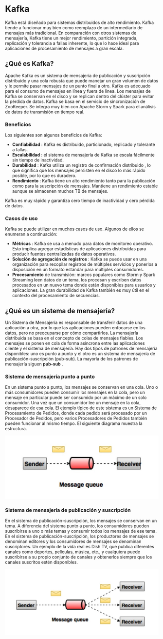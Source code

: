 # Kafka

Kafka está diseñado para sistemas distribuidos de alto rendimiento. Kafka tiende a funcionar muy bien como reemplazo de un intermediario de mensajes más tradicional. En comparación con otros sistemas de mensajería, Kafka tiene un mejor rendimiento, partición integrada, replicación y tolerancia a fallas inherente, lo que lo hace ideal para aplicaciones de procesamiento de mensajes a gran escala.

## ¿Qué es Kafka?

Apache Kafka es un sistema de mensajería de publicación y suscripción distribuido y una cola robusta que puede manejar un gran volumen de datos y le permite pasar mensajes de un punto final a otro. Kafka es adecuado para el consumo de mensajes en línea y fuera de línea. Los mensajes de Kafka se conservan en el disco y se replican dentro del clúster para evitar la pérdida de datos. Kafka se basa en el servicio de sincronización de ZooKeeper. Se integra muy bien con Apache Storm y Spark para el análisis de datos de transmisión en tiempo real.

### Beneficios

Los siguientes son algunos beneficios de Kafka:

- **Confiabilidad** : Kafka es distribuido, particionado, replicado y tolerante a fallas.
- **Escalabilidad** : el sistema de mensajería de Kafka se escala fácilmente sin tiempo de inactividad.
- **Durabilidad** : Kafka utiliza un registro de confirmación distribuido , lo que significa que los mensajes persisten en el disco lo más rápido posible, por lo que es duradero.
- **Rendimiento** : Kafka tiene un alto rendimiento tanto para la publicación como para la suscripción de mensajes. Mantiene un rendimiento estable aunque se almacenen muchos TB de mensajes.

Kafka es muy rápido y garantiza cero tiempo de inactividad y cero pérdida de datos.

### Casos de uso

Kafka se puede utilizar en muchos casos de uso. Algunos de ellos se enumeran a continuación:

- **Métricas** : Kafka se usa a menudo para datos de monitoreo operativo. Esto implica agregar estadísticas de aplicaciones distribuidas para producir fuentes centralizadas de datos operativos.
- **Solución de agregación de registros** : Kafka se puede usar en una organización para recopilar registros de múltiples servicios y ponerlos a disposición en un formato estándar para múltiples consumidores.
- **Procesamiento** de transmisión: marcos populares como Storm y Spark Streaming leen datos de un tema, los procesan y escriben datos procesados en un nuevo tema donde están disponibles para usuarios y aplicaciones. La gran durabilidad de Kafka también es muy útil en el contexto del procesamiento de secuencias.







## ¿Qué es un sistema de mensajería?

Un Sistema de Mensajería es responsable de transferir datos de una aplicación a otra, por lo que las aplicaciones pueden enfocarse en los datos, pero no preocuparse por cómo compartirlos. La mensajería distribuida se basa en el concepto de colas de mensajes fiables. Los mensajes se ponen en cola de forma asíncrona entre las aplicaciones cliente y el sistema de mensajería. Hay dos tipos de patrones de mensajería disponibles: uno es punto a punto y el otro es un sistema de mensajería de publicación-suscripción (pub-sub). La mayoría de los patrones de mensajería siguen **pub-sub** .

### Sistema de mensajería punto a punto

En un sistema punto a punto, los mensajes se conservan en una cola. Uno o más consumidores pueden consumir los mensajes en la cola, pero un mensaje en particular puede ser consumido por un máximo de un solo consumidor. Una vez que un consumidor lee un mensaje en la cola, desaparece de esa cola. El ejemplo típico de este sistema es un Sistema de Procesamiento de Pedidos, donde cada pedido será procesado por un Procesador de Pedidos, pero varios Procesadores de Pedidos también pueden funcionar al mismo tiempo. El siguiente diagrama muestra la estructura.

![](../../assets/images/point_to_point_messaging_system.jpg)

### Sistema de mensajería de publicación y suscripción

En el sistema de publicación-suscripción, los mensajes se conservan en un tema. A diferencia del sistema punto a punto, los consumidores pueden suscribirse a uno o más temas y consumir todos los mensajes de ese tema. En el sistema de publicación-suscripción, los productores de mensajes se denominan editores y los consumidores de mensajes se denominan suscriptores. Un ejemplo de la vida real es Dish TV, que publica diferentes canales como deportes, películas, música, etc., y cualquiera puede suscribirse a su propio conjunto de canales y obtenerlos siempre que los canales suscritos estén disponibles.

![](../../assets/images/publish_subscribe_messaging_system.jpg)
